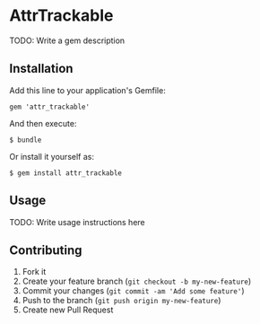 # AttrTrackable

TODO: Write a gem description

## Installation

Add this line to your application's Gemfile:

    gem 'attr_trackable'

And then execute:

    $ bundle

Or install it yourself as:

    $ gem install attr_trackable

## Usage

TODO: Write usage instructions here

## Contributing

1. Fork it
2. Create your feature branch (`git checkout -b my-new-feature`)
3. Commit your changes (`git commit -am 'Add some feature'`)
4. Push to the branch (`git push origin my-new-feature`)
5. Create new Pull Request
